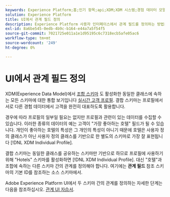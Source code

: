 ```yaml
---
keywords: Experience Platform;홈;인기 항목;api;XDM;XDM 시스템;경험 데이터 모델;ui;작업 공간;관계;필드;
solution: Experience Platform
title: UI에서 관계 필드 정의
description: Experience Platform 사용자 인터페이스에서 관계 필드를 정의하는 방법을 알아봅니다.
exl-id: 8a6be545-0edb-4b9c-b164-e44a7a5f54f5
source-git-commit: 7021725e011a1e1d95195c6c7318ecb5afe05ac6
workflow-type: tm+mt
source-wordcount: '249'
ht-degree: 0%

---
```


# UI에서 관계 필드 정의

XDM(Experience Data Model)에서 [조합 스키마](../../schema/composition.md#union) 도 활성화한 동일한 클래스에 속하는 모든 스키마에 대한 통합 보기입니다 [실시간 고객 프로필](../../../profile/home.md). 결합 스키마는 프로필에서 서로 다른 경험 데이터에서 고객을 완전히 대표하도록 활용합니다.

경우에 따라 프로필의 일부일 필요는 없지만 프로필과 관련이 있는 데이터를 수집할 수 있습니다. 이러한 종류의 데이터의 예는 고객이 &quot;가장 좋아하는 호텔&quot; 필드가 될 수 있습니다. 개인이 좋아하는 호텔의 특성은 그 개인의 특성이 아니기 때문에 호텔은 사용자 정의 클래스가 아닌 사용자 정의 클래스를 기반으로 한 별도의 스키마로 가장 잘 표현됩니다 [!DNL XDM Individual Profile].

결합 스키마는 동일한 클래스를 공유하는 스키마만 기반으로 하므로 프로필에 사용하기 위해 &quot;Hotels&quot; 스키마를 활성화하면 [!DNL XDM Individual Profile]. 대신 &quot;호텔&quot;과 조합에 속하는 다른 스키마 간의 관계를 정의해야 합니다. 여기에는 **관계 필드** 참조 스키마의 기본 ID를 참조하는 소스 스키마에서.

Adobe Experience Platform UI에서 두 스키마 간의 관계를 정의하는 자세한 단계는 다음을 참조하십시오. [관계 UI 자습서](../../tutorials/relationship-ui.md).
